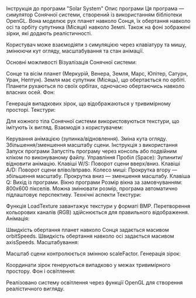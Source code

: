 Інструкція до програми "Solar System"
Опис програми
Ця програма — симулятор Сонячної системи, створений із використанням бібліотеки OpenGL. Вона моделює рух планет навколо Сонця, їх обертання навколо осі та орбіту супутника (Місяця) навколо Землі. Також на фоні зображені зірки, які додають реалістичності.

Користувач може взаємодіяти з симуляцією через клавіатуру та мишу, змінюючи кут огляду, масштабування та стан анімації.

Основні можливості
Візуалізація Сонячної системи:

Сонце та вісім планет (Меркурій, Венера, Земля, Марс, Юпітер, Сатурн, Уран, Нептун).
Земля має супутник (Місяць), що обертається по орбіті.
Планети рухаються по своїх орбітах, одночасно обертаючись навколо власних осей.
Фон:

Генерація випадкових зірок, що відображаються у тривимірному просторі.
Текстури:

Для кожного тіла Сонячної системи використовуються текстури, що імітують їх вигляд.
Взаємодія з користувачем:

Керування анімацією (зупинка/відновлення).
Зміна кута огляду.
Збільшення/зменшення масштабу сцени.
Інструкція з використання
Запуск програми
Запустіть програму через консоль або подвійним кліком по виконуваному файлу.
Управління
Пробіл (Space): Зупинити/відновити анімацію.
Клавіші W/S: Поворот сцени вверх/вниз.
Клавіші A/D: Поворот сцени вліво/вправо.
Колесо миші:
Прокрутка вгору — збільшення масштабу.
Прокрутка вниз — зменшення масштабу.
Клавіша Q: Вихід із програми.
Вікно програми
Розмір вікна за замовчуванням: 800x600 пікселів. Можна змінювати розмір, програма автоматично підлаштовує перспективу.
Технічні аспекти
Текстури:

Функція LoadTexture завантажує текстури у форматі BMP.
Перетворення кольорових каналів (RGB) здійснюється для правильного відображення.
Анімація:

Швидкість обертання планет навколо Сонця задається масивом orbitSpeeds.
Швидкість обертання навколо осі задається масивом axisSpeeds.
Масштабування:

Масштаб сцени контролюється змінною scaleFactor.
Генерація зірок:

Координати зірок генеруються випадково у межах тривимірного простору.
Фон і освітлення:

Реалізовано систему освітлення через функції OpenGL для створення реалістичного вигляду.
